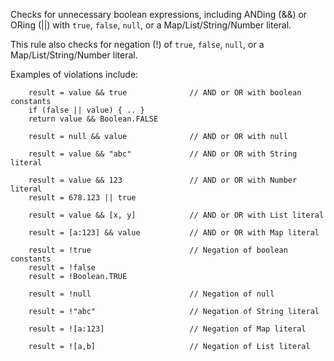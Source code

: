 

Checks for unnecessary boolean expressions, including ANDing (&&) or ORing (||) with
`true`, `false`, `null`, or a Map/List/String/Number literal.

This rule also checks for negation (!) of `true`, `false`,
`null`, or a Map/List/String/Number literal.

Examples of violations include:

```
    result = value && true              // AND or OR with boolean constants
    if (false || value) { .. }
    return value && Boolean.FALSE

    result = null && value              // AND or OR with null

    result = value && "abc"             // AND or OR with String literal

    result = value && 123               // AND or OR with Number literal
    result = 678.123 || true

    result = value && [x, y]            // AND or OR with List literal

    result = [a:123] && value           // AND or OR with Map literal

    result = !true                      // Negation of boolean constants
    result = !false
    result = !Boolean.TRUE

    result = !null                      // Negation of null

    result = !"abc"                     // Negation of String literal

    result = ![a:123]                   // Negation of Map literal

    result = ![a,b]                     // Negation of List literal
```

